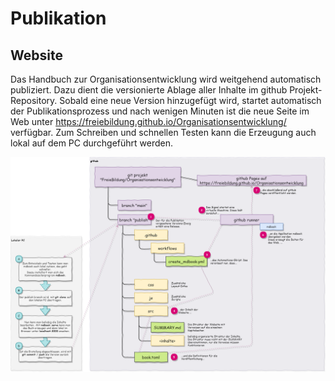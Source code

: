 # Publikation

## Website

Das Handbuch zur Organisationsentwicklung wird weitgehend automatisch publiziert. Dazu dient die versionierte Ablage aller Inhalte im github Projekt-Repository. Sobald eine neue Version hinzugefügt wird, startet automatisch der Publikationsprozess und nach wenigen Minuten ist die neue Seite im Web unter https://freiebildung.github.io/Organisationsentwicklung/ verfügbar. Zum Schreiben und schnellen Testen kann die Erzeugung auch lokal auf dem PC durchgeführt werden.

![wie das Buch entsteht](publizieren.png)